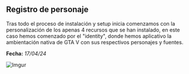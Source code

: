 ## Registro de personaje

Tras todo el proceso de instalación y setup inicia comenzamos con la personalización de los apenas 4 recursos que se han instalado, en este caso hemos comenzado por el "identity", donde hemos aplicativo la ambientación nativa de GTA V con sus respectivos personajes y fuentes. 

**Fecha:** _17/04/24_

![Imgur](https://ibb.co/cLHdJcn)

